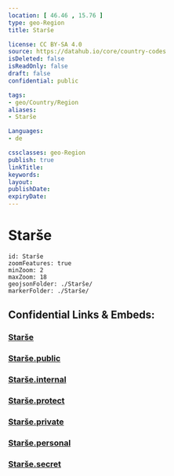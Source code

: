 ```yaml
---
location: [ 46.46 , 15.76 ] 
type: geo-Region
title: Starše

license: CC BY-SA 4.0
source: https://datahub.io/core/country-codes
isDeleted: false
isReadOnly: false
draft: false
confidential: public

tags:
- geo/Country/Region
aliases:
- Starše

Languages:
- de

cssclasses: geo-Region
publish: true
linkTitle: 
keywords: 
layout: 
publishDate: 
expiryDate: 
---
```


# Starše

```leaflet
id: Starše
zoomFeatures: true 
minZoom: 2 
maxZoom: 18
geojsonFolder: ./Starše/
markerFolder: ./Starše/
```


## Confidential Links & Embeds: 

### [Starše](/_Standards/Earth/Continent/Europe/Europe~Central/Slovenia/Regions~Slovenia/Podravska/counties~Podravska/Starše.md) 

### [Starše.public](/_public/Earth/Continent/Europe/Europe~Central/Slovenia/Regions~Slovenia/Podravska/counties~Podravska/Starše.public.md) 

### [Starše.internal](/_internal/Earth/Continent/Europe/Europe~Central/Slovenia/Regions~Slovenia/Podravska/counties~Podravska/Starše.internal.md) 

### [Starše.protect](/_protect/Earth/Continent/Europe/Europe~Central/Slovenia/Regions~Slovenia/Podravska/counties~Podravska/Starše.protect.md) 

### [Starše.private](/_private/Earth/Continent/Europe/Europe~Central/Slovenia/Regions~Slovenia/Podravska/counties~Podravska/Starše.private.md) 

### [Starše.personal](/_personal/Earth/Continent/Europe/Europe~Central/Slovenia/Regions~Slovenia/Podravska/counties~Podravska/Starše.personal.md) 

### [Starše.secret](/_secret/Earth/Continent/Europe/Europe~Central/Slovenia/Regions~Slovenia/Podravska/counties~Podravska/Starše.secret.md)

